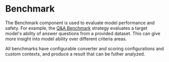 # Benchmark

The Benchmark component is used to evaluate model performance and safety. For example, the [Q&A Benchmark](./1_qa_benchmark.ipynb) strategy evaluates a target model's ability of answer questions from a provided dataset. This can give more insight into model ability over different criteria areas.

All benchmarks have configurable converter and scoring configurations and custom contexts, and produce a result that can be futher analyzed.
